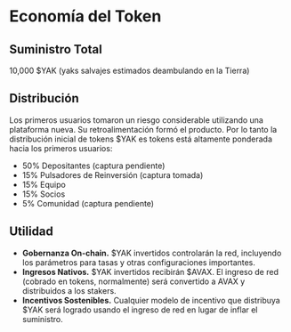 # Economía del Token

## Suministro Total

10,000 $YAK \(yaks salvajes estimados deambulando en la Tierra\)

## Distribución

Los primeros usuarios tomaron un riesgo considerable utilizando una plataforma nueva. Su retroalimentación formó el producto. Por lo tanto la distribución inicial de tokens $YAK es tokens está altamente ponderada hacia los primeros usuarios:

* 50% Depositantes \(captura pendiente\)
* 15% Pulsadores de Reinversión \(captura tomada\)
* 15% Equipo
* 15% Socios
* 5% Comunidad \(captura pendiente\)

## Utilidad

* **Gobernanza On-chain.** $YAK invertidos controlarán la red, incluyendo los parámetros para tasas y otras configuraciones importantes.
* **Ingresos Nativos.** $YAK invertidos recibirán $AVAX. El ingreso de red \(cobrado en tokens, normalmente\) será convertido a AVAX y distribuidos a los stakers.
* **Incentivos Sostenibles.** Cualquier modelo de incentivo que distribuya $YAK será logrado usando el ingreso de red en lugar de inflar el suministro.



